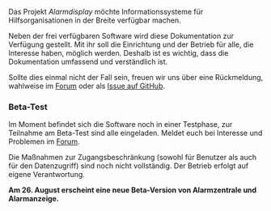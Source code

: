Das Projekt _Alarmdisplay_ möchte Informationssysteme für Hilfsorganisationen in der Breite verfügbar machen.

Neben der frei verfügbaren Software wird diese Dokumentation zur Verfügung gestellt.
Mit ihr soll die Einrichtung und der Betrieb für alle, die Interesse haben, möglich werden.
Deshalb ist es wichtig, dass die Dokumentation umfassend und verständlich ist.

Sollte dies einmal nicht der Fall sein, freuen wir uns über eine Rückmeldung, wahlweise im [Forum](https://community.alarmdisplay.org/) oder als [Issue auf GitHub](https://github.com/alarmdisplay/documentation/issues).

### Beta-Test
Im Moment befindet sich die Software noch in einer Testphase, zur Teilnahme am Beta-Test sind alle eingeladen.
Meldet euch bei Interesse und Problemen im [Forum](https://community.alarmdisplay.org/c/support/beta-test/6).

Die Maßnahmen zur Zugangsbeschränkung (sowohl für Benutzer als auch für den Datenzugriff) sind noch nicht vollständig.
Der Betrieb erfolgt auf eigene Verantwortung.

**Am 26. August erscheint eine neue Beta-Version von Alarmzentrale und Alarmanzeige.**
